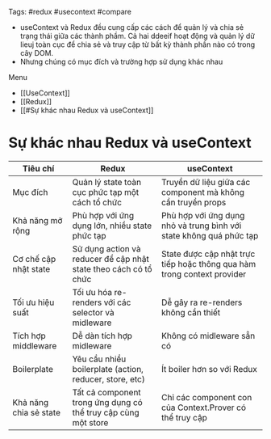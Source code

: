 Tags: #redux #usecontext #compare
- useContext và Redux đều cung cấp các cách để quản lý và chia sẻ trạng thái giữa các thành phầm. Cả hai ddeeif hoạt động và quản lý dữ lieuj toàn cục để chia sẻ và truy cập từ bất kỳ thành phần nào có trong cây DOM.
- Nhưng chúng có mục đích và trường hợp sử dụng khác nhau

Menu
- [[UseContext]]
- [[Redux]]
- [[#Sự khác nhau Redux và useContext]]

# Sự khác nhau Redux và useContext


| Tiêu chí               | Redux                                                            | useContext                                                              |
| ---------------------- | ---------------------------------------------------------------- | ----------------------------------------------------------------------- |
| Mục đích               | Quản lý state toàn cục phức tạp một cách tổ chức                 | Truyền dữ liệu giữa các component mà không cần truyền props             |
| Khả năng mở rộng       | Phù hợp với ứng dụng lớn, nhiều state phức tạp                   | Phù hợp với ứng dụng nhỏ và trung bình với state không quá phức tạp     |
| Cơ chế cập nhật state  | Sử dụng action và reducer để cập nhật state theo cách có tổ chức | State được cập nhật trực tiếp hoặc thông qua hàm trong context provider |
| Tối ưu hiệu suất       | Tối ưu hóa re-renders với các selector và midleware              | Dễ gây ra re-renders không cần thiết                                    |
| Tích hợp middleware    | Dễ dàn tích hợp midleware                                        | Không có midleware sẵn có                                               |
| Boilerplate            | Yêu cầu nhiều boilerplate (action, reducer, store, etc)          | Ít boiler hơn so với Redux                                              |
| Khả năng chia sẻ state | Tất cả component trong ứng dụng có thể truy cập cùng một store   | Chỉ các component con của Context.Prover có thể truy cập                |

